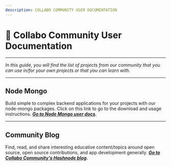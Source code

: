 ```yaml
---
description: COLLABO COMMUNITY USER DOCUMENTATION
---
```


# 🎁 Collabo Community User Documentation

***

_In this guide, you will find the list of projects from our community that you can use in/for your own projects or that you can learn with._

***

## Node Mongo

Build simple to complex backend applications for your projects with our node-mongo packages. Click on this link to go to the download and usage instructions. [_**Go to Node Mongo user docs**_](https://docs.collabocommunity.com/node-mongo)_**.**_

***

## Community Blog

Find, read, and share interesting educative content/topics around open source, open source contributions, and app development generally. [_**Go to Collabo Community's Hashnode blog**_](https://collabocommunity.hashnode.dev/)_**.**_
